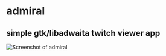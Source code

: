 # admiral

## simple gtk/libadwaita twitch viewer app

![Screenshot of admiral](resources/admiral_screenshot.gif)
